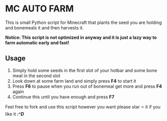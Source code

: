 # **MC AUTO FARM**
This is small Python script for Minecraft that plants the seed you are holding and bonemeals it and then harvests it.

**Notice: This script is not optimized in anyway and it is just a lazy way to farm automatic early and fast!**

## Usage
1. Simply hold some seeds in the first slot of your hotbar and some bone meal in the second slot
2. Look down at some farm land and simply press **F4** to start it
3. Press **F6** to pause when you run out of bonemeal get more and press **F4** again
4. Continue this until you have enough and press **F7**

Feel free to fork and use this script however you want please star ⭐ it if you like it ***:^D***